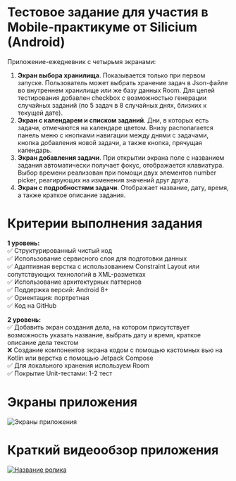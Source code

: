 # Тестовое задание для участия в Mobile-практикуме от Silicium (Android)
Приложение-ежедневник с четырьмя экранами:  
1) **Экран выбора хранилища**. Показывается только при первом запуске. Пользователь может выбрать хранение задач в Json-файле во внутреннем хранилище или же базу данных Room. Для целей тестирования добавлен checkbox с возможностью генерации случайных заданий (по 5 задач в 8 случайных днях, близких к текущей дате).
2) **Экран с календарем и списком заданий**. Дни, в которых есть задачи, отмечаются на календаре цветом. Внизу располагается панель меню с кнопками навигации между днями с задачами, кнопка добавления новой задачи, а также кнопка, прячущая календарь.
3) **Экран добавления задачи**. При открытии экрана поле с названием задания автоматически получает фокус, отображается клавиатура. Выбор времени реализован при помощи двух элементов number picker, реагирующих на изменения значений друг друга.
4) **Экран с подробностями задачи**. Отображает название, дату, время, а также краткое описание задания.
# Критерии выполнения задания  
**1 уровень:**  
✅ Структурированный чистый код  
✅ Использование сервисного слоя для подготовки данных  
✅ Адаптивная верстка с использованием Constraint Layout или сопутствующих технологий в XML-разметках  
✅ Использование архитектурных паттернов  
✅ Поддержка версий: Android 8+  
✅ Ориентация: портретная  
✅ Код на GitHub    
  
**2 уровень:**  
✅ Добавить экран создания дела, на котором присутствует возможность указать название, выбрать дату и время, краткое описание дела текстом  
❌ Создание компонентов экрана кодом с помощью кастомных вью на Kotlin или верстка с помощью Jetpack Compose  
✅ Для локального хранения используем Room  
✅ Покрытие Unit-тестами: 1-2 тест  
# Экраны приложения
![Экраны приложения](https://i.postimg.cc/MHcz3QTy/Diary.png)  
# Краткий видеообзор приложения  
[![Название ролика](https://img.youtube.com/vi/hKzyu0ppAPE/0.jpg)](https://youtube.com/shorts/hKzyu0ppAPE)